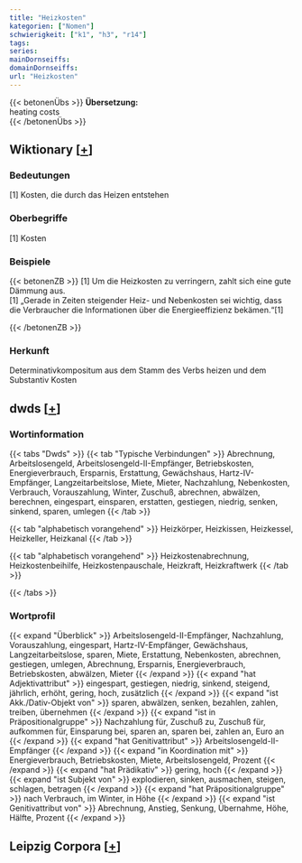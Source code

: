 ```yaml
---
title: "Heizkosten"
kategorien: ["Nomen"]
schwierigkeit: ["k1", "h3", "r14"]
tags:
series:
mainDornseiffs:
domainDornseiffs:
url: "Heizkosten"
---
```


{{< betonenÜbs >}}
**Übersetzung:**  
heating costs  
{{< /betonenÜbs >}}

## Wiktionary [[+](https://de.wiktionary.org/wiki/Heizkosten)]

### Bedeutungen
[1] Kosten, die durch das Heizen entstehen  

### Oberbegriffe
[1] Kosten  

### Beispiele
{{< betonenZB >}}
[1] Um die Heizkosten zu verringern, zahlt sich eine gute Dämmung aus.  
[1] „Gerade in Zeiten steigender Heiz- und Nebenkosten sei wichtig, dass die Verbraucher die Informationen über die Energieeffizienz bekämen.“[1]  

{{< /betonenZB >}}
### Herkunft
Determinativkompositum aus dem Stamm des Verbs heizen und dem Substantiv Kosten  



## dwds [[+](https://www.dwds.de/wb/Heizkosten)]

### Wortinformation
{{< tabs "Dwds" >}}
{{< tab "Typische Verbindungen" >}}
Abrechnung, Arbeitslosengeld, Arbeitslosengeld-II-Empfänger, Betriebskosten, Energieverbrauch, Ersparnis, Erstattung, Gewächshaus, Hartz-IV-Empfänger, Langzeitarbeitslose, Miete, Mieter, Nachzahlung, Nebenkosten, Verbrauch, Vorauszahlung, Winter, Zuschuß, abrechnen, abwälzen, berechnen, eingespart, einsparen, erstatten, gestiegen, niedrig, senken, sinkend, sparen, umlegen
{{< /tab >}}

{{< tab "alphabetisch vorangehend" >}}
Heizkörper, Heizkissen, Heizkessel, Heizkeller, Heizkanal
{{< /tab >}}

{{< tab "alphabetisch vorangehend" >}}
Heizkostenabrechnung, Heizkostenbeihilfe, Heizkostenpauschale, Heizkraft, Heizkraftwerk
{{< /tab >}}

{{< /tabs >}}

### Wortprofil
{{< expand "Überblick" >}} Arbeitslosengeld-II-Empfänger, Nachzahlung, Vorauszahlung, eingespart, Hartz-IV-Empfänger, Gewächshaus, Langzeitarbeitslose, sparen, Miete, Erstattung, Nebenkosten, abrechnen, gestiegen, umlegen, Abrechnung, Ersparnis, Energieverbrauch, Betriebskosten, abwälzen, Mieter {{< /expand >}}
{{< expand "hat Adjektivattribut" >}} eingespart, gestiegen, niedrig, sinkend, steigend, jährlich, erhöht, gering, hoch, zusätzlich {{< /expand >}}
{{< expand "ist Akk./Dativ-Objekt von" >}} sparen, abwälzen, senken, bezahlen, zahlen, treiben, übernehmen {{< /expand >}}
{{< expand "ist in Präpositionalgruppe" >}} Nachzahlung für, Zuschuß zu, Zuschuß für, aufkommen für, Einsparung bei, sparen an, sparen bei, zahlen an, Euro an {{< /expand >}}
{{< expand "hat Genitivattribut" >}} Arbeitslosengeld-II-Empfänger {{< /expand >}}
{{< expand "in Koordination mit" >}} Energieverbrauch, Betriebskosten, Miete, Arbeitslosengeld, Prozent {{< /expand >}}
{{< expand "hat Prädikativ" >}} gering, hoch {{< /expand >}}
{{< expand "ist Subjekt von" >}} explodieren, sinken, ausmachen, steigen, schlagen, betragen {{< /expand >}}
{{< expand "hat Präpositionalgruppe" >}} nach Verbrauch, im Winter, in Höhe {{< /expand >}}
{{< expand "ist Genitivattribut von" >}} Abrechnung, Anstieg, Senkung, Übernahme, Höhe, Hälfte, Prozent {{< /expand >}}

## Leipzig Corpora [[+](https://corpora.uni-leipzig.de/en/res?word=Heizkosten&corpusId=deu_newscrawl-public_2018)]

